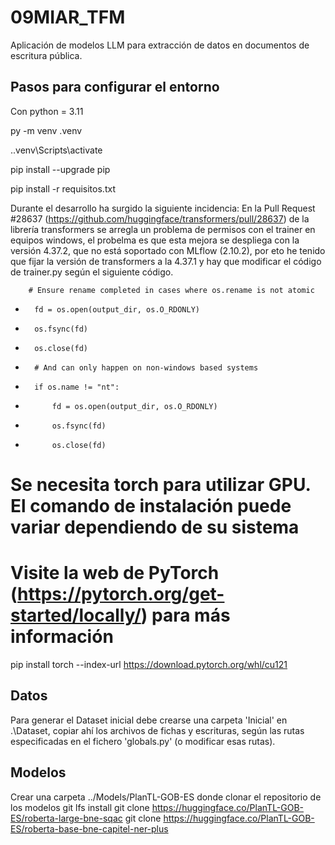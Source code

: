 # 09MIAR_TFM
Aplicación de modelos LLM para extracción de datos en documentos de escritura pública.

## Pasos para configurar el entorno
Con python = 3.11

py -m venv .venv

.\.venv\Scripts\activate

pip install --upgrade pip

pip install -r requisitos.txt

Durante el desarrollo ha surgido la siguiente incidencia:
En la Pull Request #28637 (https://github.com/huggingface/transformers/pull/28637) de la librería transformers se arregla un problema de permisos con el trainer en equipos windows, el probelma es que esta mejora se despliega con la versión 4.37.2, que no está soportado con MLflow (2.10.2), por eto he tenido que fijar la versión de transformers a la 4.37.1 y hay que modificar el código de trainer.py según el siguiente código.

        # Ensure rename completed in cases where os.rename is not atomic
-       fd = os.open(output_dir, os.O_RDONLY)
-       os.fsync(fd)
-       os.close(fd)
+       # And can only happen on non-windows based systems
+       if os.name != "nt":
+           fd = os.open(output_dir, os.O_RDONLY)
+           os.fsync(fd)
+           os.close(fd)


# Se necesita torch para utilizar GPU. El comando de instalación puede variar dependiendo de su sistema
# Visite la web de PyTorch (https://pytorch.org/get-started/locally/) para más información
pip install torch --index-url https://download.pytorch.org/whl/cu121

## Datos
Para generar el Dataset inicial debe crearse una carpeta 'Inicial' en .\Dataset, copiar ahí los archivos de fichas y escrituras, según las rutas especificadas en el fichero 'globals.py' (o modificar esas rutas).

## Modelos
Crear una carpeta ../Models/PlanTL-GOB-ES donde clonar el repositorio de los modelos
git lfs install
git clone https://huggingface.co/PlanTL-GOB-ES/roberta-large-bne-sqac
git clone https://huggingface.co/PlanTL-GOB-ES/roberta-base-bne-capitel-ner-plus